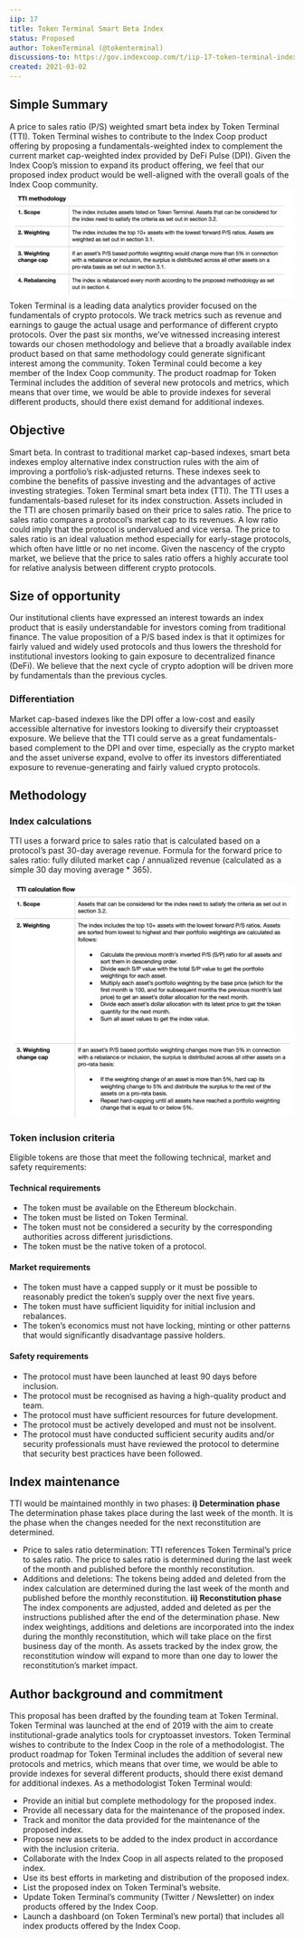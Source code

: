 ```yaml
---
iip: 17
title: Token Terminal Smart Beta Index
status: Proposed
author: TokenTerminal (@tokenterminal)
discussions-to: https://gov.indexcoop.com/t/iip-17-token-terminal-index/936
created: 2021-03-02
---
```


## Simple Summary

A price to sales ratio (P/S) weighted smart beta index by Token Terminal (TTI). Token Terminal wishes to contribute to the Index Coop product offering by proposing a fundamentals-weighted index to complement the current market cap-weighted index provided by DeFi Pulse (DPI). Given the Index Coop’s mission to expand its product offering, we feel that our proposed index product would be well-aligned with the overall goals of the Index Coop community.
![image](./assets/iip-tti-1.png)
Token Terminal is a leading data analytics provider focused on the fundamentals of crypto protocols. We track metrics such as revenue and earnings to gauge the actual usage and performance of different crypto protocols. Over the past six months, we’ve witnessed increasing interest towards our chosen methodology and believe that a broadly available index product based on that same methodology could generate significant interest among the community.
Token Terminal could become a key member of the Index Coop community. The product roadmap for Token Terminal includes the addition of several new protocols and metrics, which means that over time, we would be able to provide indexes for several different products, should there exist demand for additional indexes.

## Objective

Smart beta. In contrast to traditional market cap-based indexes, smart beta indexes employ alternative index construction rules with the aim of improving a portfolio’s risk-adjusted returns. These indexes seek to combine the benefits of passive investing and the advantages of active investing strategies.
Token Terminal smart beta index (TTI). The TTI uses a fundamentals-based ruleset for its index construction. Assets included in the TTI are chosen primarily based on their price to sales ratio.
The price to sales ratio compares a protocol’s market cap to its revenues. A low ratio could imply that the protocol is undervalued and vice versa. The price to sales ratio is an ideal valuation method especially for early-stage protocols, which often have little or no net income. Given the nascency of the crypto market, we believe that the price to sales ratio offers a highly accurate tool for relative analysis between different crypto protocols.

## Size of opportunity

Our institutional clients have expressed an interest towards an index product that is easily understandable for investors coming from traditional finance. The value proposition of a P/S based index is that it optimizes for fairly valued and widely used protocols and thus lowers the threshold for institutional investors looking to gain exposure to decentralized finance (DeFi). We believe that the next cycle of crypto adoption will be driven more by fundamentals than the previous cycles.

### Differentiation

Market cap-based indexes like the DPI offer a low-cost and easily accessible alternative for investors looking to diversify their cryptoasset exposure. We believe that the TTI could serve as a great fundamentals-based complement to the DPI and over time, especially as the crypto market and the asset universe expand, evolve to offer its investors differentiated exposure to revenue-generating and fairly valued crypto protocols.

## Methodology

### Index calculations

TTI uses a forward price to sales ratio that is calculated based on a protocol’s past 30-day average revenue. Formula for the forward price to sales ratio: fully diluted market cap / annualized revenue (calculated as a simple 30 day moving average \* 365).

![image](./assets/iip-tti-2.png)

### Token inclusion criteria

Eligible tokens are those that meet the following technical, market and safety requirements:

#### Technical requirements

- The token must be available on the Ethereum blockchain.
- The token must be listed on Token Terminal.
- The token must not be considered a security by the corresponding authorities across different jurisdictions.
- The token must be the native token of a protocol.

#### Market requirements

- The token must have a capped supply or it must be possible to reasonably predict the token’s supply over the next five years.
- The token must have sufficient liquidity for initial inclusion and rebalances.
- The token’s economics must not have locking, minting or other patterns that would significantly disadvantage passive holders.

#### Safety requirements

- The protocol must have been launched at least 90 days before inclusion.
- The protocol must be recognised as having a high-quality product and team.
- The protocol must have sufficient resources for future development.
- The protocol must be actively developed and must not be insolvent.
- The protocol must have conducted sufficient security audits and/or security professionals must have reviewed the protocol to determine that security best practices have been followed.

## Index maintenance

TTI would be maintained monthly in two phases:
**i) Determination phase**
The determination phase takes place during the last week of the month. It is the phase when the changes needed for the next reconstitution are determined.

- Price to sales ratio determination: TTI references Token Terminal’s price to sales ratio. The price to sales ratio is determined during the last week of the month and published before the monthly reconstitution.
- Additions and deletions: The tokens being added and deleted from the index calculation are determined during the last week of the month and published before the monthly reconstitution.
  **ii) Reconstitution phase**
  The index components are adjusted, added and deleted as per the instructions published after the end of the determination phase. New index weightings, additions and deletions are incorporated into the index during the monthly reconstitution, which will take place on the first business day of the month. As assets tracked by the index grow, the reconstitution window will expand to more than one day to lower the reconstitution’s market impact.

## Author background and commitment

This proposal has been drafted by the founding team at Token Terminal. Token Terminal was launched at the end of 2019 with the aim to create institutional-grade analytics tools for cryptoasset investors.
Token Terminal wishes to contribute to the Index Coop in the role of a methodologist. The product roadmap for Token Terminal includes the addition of several new protocols and metrics, which means that over time, we would be able to provide indexes for several different products, should there exist demand for additional indexes. As a methodologist Token Terminal would:

- Provide an initial but complete methodology for the proposed index.
- Provide all necessary data for the maintenance of the proposed index.
- Track and monitor the data provided for the maintenance of the proposed index.
- Propose new assets to be added to the index product in accordance with the inclusion criteria.
- Collaborate with the Index Coop in all aspects related to the proposed index.
- Use its best efforts in marketing and distribution of the proposed index.
- List the proposed index on Token Terminal’s website.
- Update Token Terminal’s community (Twitter / Newsletter) on index products offered by the Index Coop.
- Launch a dashboard (on Token Terminal’s new portal) that includes all index products offered by the Index Coop.
